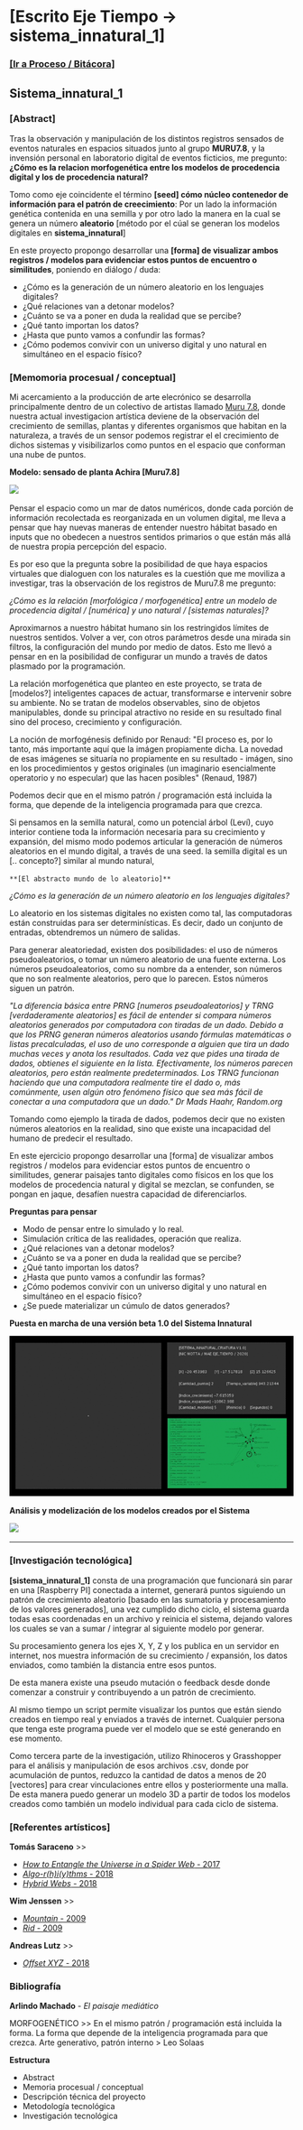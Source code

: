 # [Escrito Eje Tiempo -> sistema_innatural_1]
### [[Ir a Proceso / Bitácora]](https://nicmotta.github.io/eje_tiempo)


## Sistema_innatural_1


### [Abstract]

Tras la observación y manipulación de los distintos registros sensados de eventos naturales en espacios situados junto al grupo **MURU7.8**, y la invensión personal en laboratorio digital de eventos ficticios, me pregunto: **¿Cómo es la relacion morfogenética entre los modelos de procedencia digital y los de procedencia natural?**

Tomo como eje coincidente el término **[seed] cómo núcleo contenedor de información para el patrón de creecimiento**: Por un lado la información genética contenida en una semilla y por otro lado la manera en la cual se genera un número **aleatorio** [método por el cúal se generan los modelos digitales en **sistema_innatural**]

En este proyecto propongo desarrollar una **[forma] de visualizar ambos registros / modelos para evidenciar estos puntos de encuentro o similitudes**, poniendo en diálogo / duda:
- ¿Cómo es la generación de un número aleatorio en los lenguajes digitales?
- ¿Qué relaciones van a detonar modelos?
- ¿Cuánto se va a poner en duda la realidad que se percibe?
- ¿Qué tanto importan los datos?
- ¿Hasta que punto vamos a confundir las formas?
- ¿Cómo podemos convivir con un universo digital y uno natural en simultáneo en el espacio físico?


### [Memomoria procesual / conceptual]


Mi acercamiento a la producción de arte elecrónico se desarrolla principalmente dentro de un colectivo de artistas llamado [Muru 7.8](https://muru7-8.github.io), donde nuestra actual investigacion artística deviene de la observación del crecimiento de semillas, plantas y diferentes organismos que habitan en la naturaleza, a través de un sensor podemos registrar el el crecimiento de dichos sistemas y visibilizarlos como puntos en el espacio que conforman una nube de puntos.

**Modelo: sensado de planta Achira [Muru7.8]**

![](https://nicmotta.github.io/proyecto_observatorio/proceso/achira_1.gif)


Pensar el espacio como un mar de datos numéricos, donde cada porción de información recolectada es reorganizada en un volumen digital, me lleva a pensar que hay nuevas maneras de entender nuestro hábitat basado en inputs que no obedecen a nuestros sentidos primarios o que están más allá de nuestra propia percepción del espacio.

Es por eso que la pregunta sobre la posibilidad de que haya espacios virtuales que dialoguen con los naturales es la cuestión que me moviliza a investigar, tras la observación de los registros de Muru7.8 me pregunto:

*¿Cómo es la relación [morfológica / morfogenética] entre un modelo de procedencia digital / [numérica] y uno natural / [sistemas naturales]?*

Aproximarnos a nuestro hábitat humano sin los restringidos límites de nuestros sentidos. Volver a ver, con otros parámetros desde una mirada sin filtros, la configuración del mundo por medio de datos. Esto me llevó a pensar en en la posibilidad de configurar un mundo a través de datos plasmado por la programación.

La relación morfogenética que planteo en este proyecto, se trata de [modelos?] inteligentes capaces de actuar, transformarse e intervenir sobre su ambiente. No se tratan de modelos observables, sino de objetos manipulables, donde su principal atractivo no reside en su resultado final sino del proceso, crecimiento y configuración.

La noción de morfogénesis definido por Renaud: "El proceso es, por lo tanto, más importante aquí que la imágen propiamente dicha. La novedad de esas imágenes se situaría no propiamente en su resultado - imágen, sino en los procedimientos y gestos originales (un imaginario esencialmente operatorio y no especular) que las hacen posibles" (Renaud, 1987)

Podemos decir que en el mismo patrón / programación está incluida la forma, que depende de la inteligencia programada para que crezca.

Si pensamos en la semilla natural, como un potencial árbol (Leví), cuyo interior contiene toda la información necesaria para su crecimiento y expansión, del mismo modo podemos articular la generación de números aleatorios en el mundo digital, a través de una seed. la semilla digital es un [.. concepto?] similar al mundo natural,


`**[El abstracto mundo de lo aleatorio]**`

*¿Cómo es la generación de un número aleatorio en los lenguajes digitales?*

Lo aleatorio en los sistemas digitales no existen como tal, las computadoras están construidas para ser determinísticas. Es decir, dado un conjunto de entradas, obtendremos un número de salidas.

Para generar aleatoriedad, existen dos posibilidades: el uso de números pseudoaleatorios, o tomar un número aleatorio de una fuente externa. Los números pseudoaleatorios, como su nombre da a entender, son números que no son realmente aleatorios, pero que lo parecen. Estos números siguen un patrón.

*"La diferencia básica entre PRNG [numeros pseudoaleatorios] y TRNG [verdaderamente aleatorios] es fácil de entender si compara números aleatorios generados por computadora con tiradas de un dado. Debido a que los PRNG generan números aleatorios usando fórmulas matemáticas o listas precalculadas, el uso de uno corresponde a alguien que tira un dado muchas veces y anota los resultados. Cada vez que pides una tirada de dados, obtienes el siguiente en la lista. Efectivamente, los números parecen aleatorios, pero están realmente predeterminados. Los TRNG funcionan haciendo que una computadora realmente tire el dado o, más comúnmente, usen algún otro fenómeno físico que sea más fácil de conectar a una computadora que un dado." Dr Mads Haahr, Random.org*

Tomando como ejemplo la tirada de dados, podemos decir que no existen números aleatorios en la realidad, sino que existe una incapacidad del humano de predecir el resultado.


En este ejercicio propongo desarrollar una [forma] de visualizar ambos registros / modelos para evidenciar estos puntos de encuentro o similitudes, generar paisajes tanto digitales como físicos en los que los modelos de procedencia natural y digital se mezclan, se confunden, se pongan en jaque, desafíen nuestra capacidad de diferenciarlos.


**Preguntas para pensar**

- Modo de pensar entre lo simulado y lo real.
- Simulación crítica de las realidades, operación que realiza.
- ¿Qué relaciones van a detonar modelos?
- ¿Cuánto se va a poner en duda la realidad que se percibe?
- ¿Qué tanto importan los datos?
- ¿Hasta que punto vamos a confundir las formas?
- ¿Cómo podemos convivir con un universo digital y uno natural en simultáneo en el espacio físico?
- ¿Se puede materializar un cúmulo de datos generados?


**Puesta en marcha de una versión beta 1.0 del Sistema Innatural**

![](/proceso/sistema_innatural_beta_1.gif)


**Análisis y modelización de los modelos creados por el Sistema**

![](/proceso/modelizacion_beta_1.gif)

-------

### [Investigación tecnológica]

**[sistema_innatural_1]** consta de una programación que funcionará sin parar en una [Raspberry PI] conectada a internet, generará puntos siguiendo un patrón de crecimiento aleatorio [basado en las sumatoria y procesamiento de los valores generados], una vez cumplido dicho ciclo, el sistema guarda todas esas coordenadas en un archivo y reinicia el sistema, dejando valores los cuales se van a sumar / integrar al siguiente modelo por generar.

Su procesamiento genera los ejes X, Y, Z y los publica en un servidor en internet, nos muestra información de su crecimiento / expansión, los datos enviados, como también la distancia entre esos puntos.

De esta manera existe una pseudo mutación o feedback desde donde comenzar a construir y contribuyendo a un patrón de crecimiento.

Al mismo tiempo un script permite visualizar los puntos que están siendo creados en tiempo real y enviados a través de internet. Cualquier persona que tenga este programa puede ver el modelo que se esté generando en ese momento.

Como tercera parte de la investigación, utilizo Rhinoceros y Grasshopper para el análisis y manipulación de esos archivos .csv, donde por acumulación de puntos, reduzco la cantidad de datos a menos de 20 [vectores] para crear vinculaciones entre ellos y posteriormente una malla. De esta manera puedo generar un modelo 3D a partir de todos los modelos creados como también un modelo individual para cada ciclo de sistema.


### [Referentes artísticos]

**Tomás Saraceno** >>
- [*How to Entangle the Universe in a Spider Web* - 2017](https://studiotomassaraceno.org/how-to-entangle-the-universe-in-a-spider-web/)
- [*Algo-r(h)i(y)thms* - 2018](https://studiotomassaraceno.org/algo-rhiythms/)
- [*Hybrid Webs* - 2018](https://studiotomassaraceno.org/hybrid-webs/)

**Wim Jenssen** >>
- [*Mountain* - 2009](http://www.wimjanssen.be/2018/04/15/mountain/)
- [*Rid* - 2009](http://www.wimjanssen.be/2018/04/15/rid/)

**Andreas Lutz** >>
- [*Offset XYZ* - 2018](http://andreaslutz.com/offset-xyz/)



### Bibliografía

**Arlindo Machado** - *El paisaje mediático*


MORFOGENÉTICO >> En el mismo patrón / programación está incluida la forma. La forma que depende de la inteligencia programada para que crezca.
Arte generativo, patrón interno > Leo Solaas



**Estructura**
- Abstract
- Memoria procesual / conceptual
- Descripción técnica del proyecto
 - Metodología tecnológica
 - Investigación tecnológica
